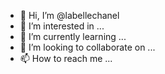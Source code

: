 - 👋 Hi, I’m @labellechanel
- 👀 I’m interested in ...
- 🌱 I’m currently learning ...
- 💞️ I’m looking to collaborate on ...
- 📫 How to reach me ...

<!---
labellechanel/labellechanel is a ✨ special ✨ repository because its `README.md` (this file) appears on your GitHub profile.
You can click the Preview link to take a look at your changes.
--->
